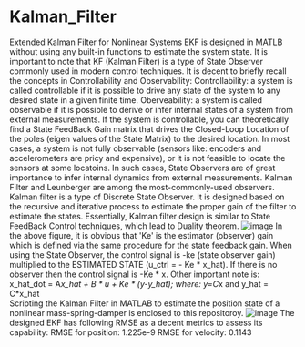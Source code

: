 # Kalman_Filter
Extended Kalman Filter for Nonlinear Systems 
EKF is designed in MATLB without using any built-in functions to estimate the system state. 
It is important to note that KF (Kalman Filter) is a type of State Observer commonly used in modern control techniques. 
It is decent to briefly recall the concepts in Controllability and Observability: 
Controllability: a system is called controllable if it is possible to drive any state of the system to any desired state in a given finite time. 
Oberveability: a system is called observable if it is possible to derive or infer internal states of a system from external measurements. 
If the system is controllable, you can theoretically find a State FeedBack Gain matrix that drives the Closed-Loop Location of the poles (eigen values of the State Matrix) to the desired location. 
In most cases, a system is not fully observable (sensors like: encoders and accelerometers are pricy and expensive), or it is not feasible to locate the sensors at some locatoins. 
In such cases, State Observers are of great importance to infer internal dynamics from external measurements. 
Kalman Filter and Leunberger are among the most-commonly-used observers. Kalman filter is a type of Discrete State Observer. It is designed based on the recursive and iterative process to estimate the 
proper gain of the filter to estimate the states. 
Essentially, Kalman filter design is similar to State FeedBack Control techniques, which lead to Duality theorem. 
![image](https://github.com/user-attachments/assets/a80c3243-8ac7-4876-9f8e-d2d5661f23fb)
In the above figure, it is obvious that 'Ke' is the estimator (observer) gain which is defined via the same procedure for the state feedback gain. 
When using the State Observer, the control signal is -ke (state observer gain) multiplied to the ESTIMATED STATE (u_ctrl = - Ke * x_hat). If there is no observer then the control signal is -Ke * x. 
Other important note is: 
x_hat_dot = A*x_hat + B * u + Ke * (y-y_hat); where: y=C*x and y_hat = C*x_hat  
Scripting the Kalman Filter in MATLAB to estimate the position state of a nonlinear mass-spring-damper is enclosed to this repositoroy. 
![image](https://github.com/user-attachments/assets/d2b300b6-8ed8-4870-b13f-2b622fcb29ee)
The designed EKF has following RMSE as a decent metrics to assess its capability: 
RMSE for position: 1.225e-9
RMSE for velocity: 0.1143

